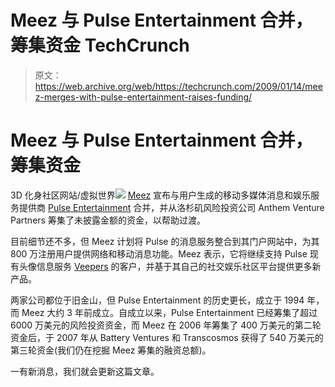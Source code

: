 # Meez 与 Pulse Entertainment 合并，筹集资金 TechCrunch

> 原文：<https://web.archive.org/web/https://techcrunch.com/2009/01/14/meez-merges-with-pulse-entertainment-raises-funding/>

# Meez 与 Pulse Entertainment 合并，筹集资金

3D 化身社区网站/虚拟世界![](img/b4ab92b0816b5094f17bf9869f1e3e39.png) [Meez](https://web.archive.org/web/20221006053133/http://meez.com/) 宣布与用户生成的移动多媒体消息和娱乐服务提供商 [Pulse Entertainment](https://web.archive.org/web/20221006053133/http://www.pulse3d.com/) 合并，并从洛杉矶风险投资公司 Anthem Venture Partners 筹集了未披露金额的资金，以帮助过渡。

目前细节还不多，但 Meez 计划将 Pulse 的消息服务整合到其门户网站中，为其 800 万注册用户提供网络和移动消息功能。Meez 表示，它将继续支持 Pulse 现有头像信息服务 [Veepers](https://web.archive.org/web/20221006053133/http://veepers.com/) 的客户，并基于其自己的社交娱乐社区平台提供更多新产品。

两家公司都位于旧金山，但 Pulse Entertainment 的历史更长，成立于 1994 年，而 Meez 大约 3 年前成立。自成立以来，Pulse Entertainment 已经筹集了超过 6000 万美元的风险投资资金，而 Meez 在 2006 年筹集了 400 万美元的第二轮资金后，于 2007 年从 Battery Ventures 和 Transcosmos 获得了 540 万美元的第三轮资金(我们仍在挖掘 Meez 筹集的融资总额)。

一有新消息，我们就会更新这篇文章。